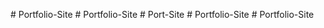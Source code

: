 
#   P o r t f o l i o - S i t e  
 #   P o r t f o l i o - S i t e  
 #   P o r t - S i t e  
 #   P o r t f o l i o - S i t e  
 #   P o r t f o l i o - S i t e  
 
